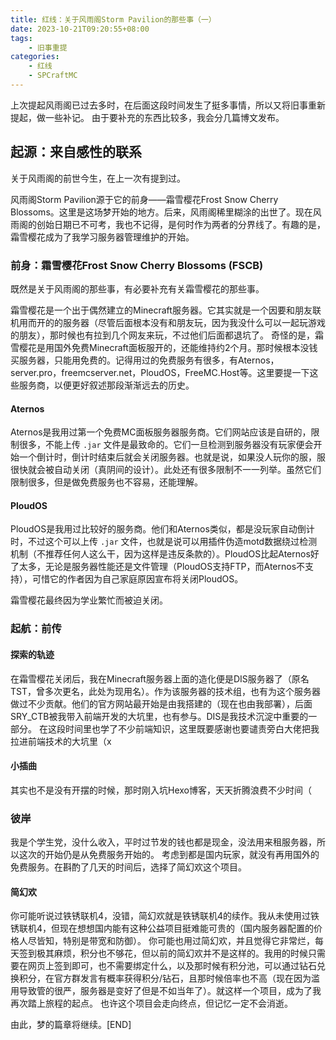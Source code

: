 ```yaml
---
title: 红线：关于风雨阁Storm Pavilion的那些事（一）
date: 2023-10-21T09:20:55+08:00
tags:
    - 旧事重提
categories:
    - 红线
    - SPCraftMC
---
```

上次提起风雨阁已过去多时，在后面这段时间发生了挺多事情，所以又将旧事重新提起，做一些补记。
由于要补充的东西比较多，我会分几篇博文发布。

## 起源：来自感性的联系

关于风雨阁的前世今生，在上一次有提到过。

风雨阁Storm Pavilion源于它的前身——霜雪樱花Frost Snow Cherry Blossoms。这里是这场梦开始的地方。后来，风雨阁稀里糊涂的出世了。现在风雨阁的创始日期已不可考，我也不记得，是何时作为两者的分界线了。有趣的是，霜雪樱花成为了我学习服务器管理维护的开始。

### 前身：霜雪樱花Frost Snow Cherry Blossoms (FSCB)

既然是关于风雨阁的那些事，有必要补充有关霜雪樱花的那些事。

霜雪樱花是一个出于偶然建立的Minecraft服务器。它其实就是一个因要和朋友联机用而开的的服务器（尽管后面根本没有和朋友玩，因为我没什么可以一起玩游戏的朋友），那时候也有拉到几个网友来玩，不过他们后面都退坑了。
奇怪的是，霜雪樱花是用国外免费Minecraft面板服开的，还能维持约2个月。那时候根本没钱买服务器，只能用免费的。记得用过的免费服务有很多，有Aternos，server.pro，freemcserver.net，PloudOS，FreeMC.Host等。这里要提一下这些服务商，以便更好叙述那段渐渐远去的历史。

#### Aternos

Aternos是我用过第一个免费MC面板服务器服务商。它们网站应该是自研的，限制很多，不能上传 `.jar` 文件是最致命的。它们一旦检测到服务器没有玩家便会开始一个倒计时，倒计时结束后就会关闭服务器。也就是说，如果没人玩你的服，服很快就会被自动关闭（真阴间的设计）。此处还有很多限制不一一列举。虽然它们限制很多，但是做免费服务也不容易，还能理解。

#### PloudOS

PloudOS是我用过比较好的服务商。他们和Aternos类似，都是没玩家自动倒计时，不过这个可以上传 `.jar` 文件，也就是说可以用插件伪造motd数据绕过检测机制（不推荐任何人这么干，因为这样是违反条款的）。PloudOS比起Aternos好了太多，无论是服务器性能还是文件管理（PloudOS支持FTP，而Aternos不支持），可惜它的作者因为自己家庭原因宣布将关闭PloudOS。

霜雪樱花最终因为学业繁忙而被迫关闭。

### 起航：前传

#### 探索的轨迹

在霜雪樱花关闭后，我在Minecraft服务器上面的造化便是DIS服务器了（原名TST，曾多次更名，此处为现用名）。作为该服务器的技术组，也有为这个服务器做过不少贡献。他们的官方网站最开始是由我搭建的（现在也由我部署），后面SRY_CTB被我带入前端开发的大坑里，也有参与。DIS是我技术沉淀中重要的一部分。
在这段时间里也学了不少前端知识，这里既要感谢也要谴责旁白大佬把我拉进前端技术的大坑里（x

#### 小插曲

其实也不是没有开摆的时候，那时刚入坑Hexo博客，天天折腾浪费不少时间（

### 彼岸

我是个学生党，没什么收入，平时过节发的钱也都是现金，没法用来租服务器，所以这次的开始仍是从免费服务开始的。
考虑到都是国内玩家，就没有再用国外的免费服务。在斟酌了几天的时间后，选择了简幻欢这个项目。

#### 简幻欢

你可能听说过铁锈联机4，没错，简幻欢就是铁锈联机4的续作。我从未使用过铁锈联机4，但现在想想国内能有这种公益项目挺难能可贵的（国内服务器配置的价格人尽皆知，特别是带宽和防御）。
你可能也用过简幻欢，并且觉得它非常烂，每天签到极其麻烦，积分也不够花，但以前的简幻欢并不是这样的。我用的时候只需要在网页上签到即可，也不需要绑定什么，以及那时候有积分池，可以通过钻石兑换积分，在官方群发言有概率获得积分/钻石，且那时候倍率也不高（现在因为滥用导致管的很严，服务器是变好了但是不如当年了）。就这样一个项目，成为了我再次踏上旅程的起点。
也许这个项目会走向终点，但记忆一定不会消逝。

由此，梦的篇章将继续。\[END\]
